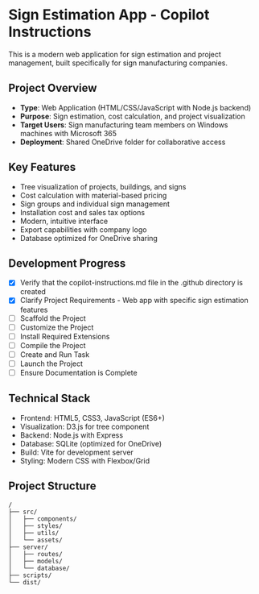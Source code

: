 # Sign Estimation App - Copilot Instructions

This is a modern web application for sign estimation and project management, built specifically for sign manufacturing companies.

## Project Overview

- **Type**: Web Application (HTML/CSS/JavaScript with Node.js backend)
- **Purpose**: Sign estimation, cost calculation, and project visualization
- **Target Users**: Sign manufacturing team members on Windows machines with Microsoft 365
- **Deployment**: Shared OneDrive folder for collaborative access

## Key Features

- Tree visualization of projects, buildings, and signs
- Cost calculation with material-based pricing
- Sign groups and individual sign management
- Installation cost and sales tax options
- Modern, intuitive interface
- Export capabilities with company logo
- Database optimized for OneDrive sharing

## Development Progress

- [x] Verify that the copilot-instructions.md file in the .github directory is created
- [x] Clarify Project Requirements - Web app with specific sign estimation features
- [ ] Scaffold the Project
- [ ] Customize the Project
- [ ] Install Required Extensions
- [ ] Compile the Project
- [ ] Create and Run Task
- [ ] Launch the Project
- [ ] Ensure Documentation is Complete

## Technical Stack

- Frontend: HTML5, CSS3, JavaScript (ES6+)
- Visualization: D3.js for tree component
- Backend: Node.js with Express
- Database: SQLite (optimized for OneDrive)
- Build: Vite for development server
- Styling: Modern CSS with Flexbox/Grid

## Project Structure

```
/
├── src/
│   ├── components/
│   ├── styles/
│   ├── utils/
│   └── assets/
├── server/
│   ├── routes/
│   ├── models/
│   └── database/
├── scripts/
└── dist/
```
